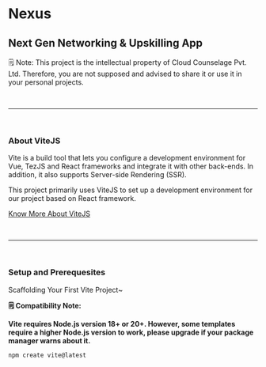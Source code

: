 # Nexus
## Next Gen Networking &amp; Upskilling App

🗒️ Note: This project is the intellectual property of Cloud Counselage Pvt. Ltd. Therefore, you are not supposed and advised to share it or use it in your personal projects.

<br>
<hr>
<br>

### About ViteJS
Vite is a build tool that lets you configure a development environment for Vue, TezJS and React frameworks and integrate it with other back-ends. In addition, it also supports Server-side Rendering (SSR).

This project primarily uses ViteJS to set up a development environment for our project based on React framework.

[Know More About ViteJS](https://vitejs.dev/)

<br>
<hr>
<br>

### Setup and Prerequesites

Scaffolding Your First Vite Project~

<b>
  
🗒️ Compatibility Note:

Vite requires Node.js version 18+ or 20+. However, some templates require a higher Node.js version to work, please upgrade if your package manager warns about it.

</b>

```
npm create vite@latest
```
<br>
